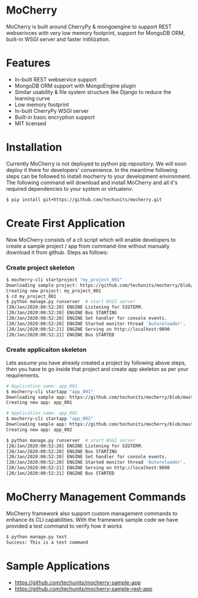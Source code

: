 
# MoCherry
MoCherry is built around CherryPy & mongoengine to support REST webserivces with very low memory footprint, support for MongoDB ORM, built-in WSGI server and faster initilization.

# Features
  - In-built REST webservice support
  - MongoDB ORM support with MongoEngine plugin
  - Similar usability & file system structure like Django to reduce the learning curve
  - Low memory footprint
  - In-built CherryPy WSGI server
  - Built-in basic encryption support
  - MIT licensed

# Installation
Currently MoCherry is not deployed to python pip repository. We will soon deploy it there for developers' convenience. In the meantime following steps can be followed to install mocherry to your development environment. The following command will download and install MoCherry and all it's required dependencies to your system or virtualenv.
```sh
$ pip install git+https://github.com/techunits/mocherry.git
```

# Create First Application
Now MoCherry consists of a cli script which will enable developers to create a sample project / app from command-line without manually download it from github. Steps as follows:
### Create project skeleton
```sh
$ mocherry-cli startproject "my_project_001"
Downloading sample project: https://github.com/techunits/mocherry/blob/master/mocherry/resources/samples/project.zip?raw=true
Creating new project: my_project_001
$ cd my_project_001
$ python manage.py runserver  # start WSGI server
[20/Jan/2020:00:52:20] ENGINE Listening for SIGTERM.
[20/Jan/2020:00:52:20] ENGINE Bus STARTING
[20/Jan/2020:00:52:20] ENGINE Set handler for console events.       
[20/Jan/2020:00:52:20] ENGINE Started monitor thread 'Autoreloader'.
[20/Jan/2020:00:52:21] ENGINE Serving on http://localhost:9090
[20/Jan/2020:00:52:21] ENGINE Bus STARTED
```

### Create applicaiton skeleton
Lets assume you have already created a project by following above steps, then you have to go inside that project and create app skeleton as per your requirements.
```sh
# Application name: app_001
$ mocherry-cli startapp "app_001"
Downloading sample app: https://github.com/techunits/mocherry/blob/master/mocherry/resources/samples/app.zip?raw=true
Creating new app: app_001

# Application name: app_002
$ mocherry-cli startapp "app_002"
Downloading sample app: https://github.com/techunits/mocherry/blob/master/mocherry/resources/samples/app.zip?raw=true
Creating new app: app_002

$ python manage.py runserver  # start WSGI server
[20/Jan/2020:00:52:20] ENGINE Listening for SIGTERM.
[20/Jan/2020:00:52:20] ENGINE Bus STARTING
[20/Jan/2020:00:52:20] ENGINE Set handler for console events.       
[20/Jan/2020:00:52:20] ENGINE Started monitor thread 'Autoreloader'.
[20/Jan/2020:00:52:21] ENGINE Serving on http://localhost:9090
[20/Jan/2020:00:52:21] ENGINE Bus STARTED
```


# MoCherry Management Commands
MoCherry framework also support custom management commands to enhance its CLI capabilities. With the framework sample code we have provided a test command to verify how it works

```sh
$ python manage.py test
Success: This is a test command
```

# Sample Applications
 - https://github.com/techunits/mocherry-sample-app
 - https://github.com/techunits/mocherry-sample-rest-app
